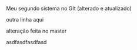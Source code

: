 Meu segundo sistema no GIt (alterado e atualizado)


outra linha aqui

alteração feita no master

asdfasdfasdfasd